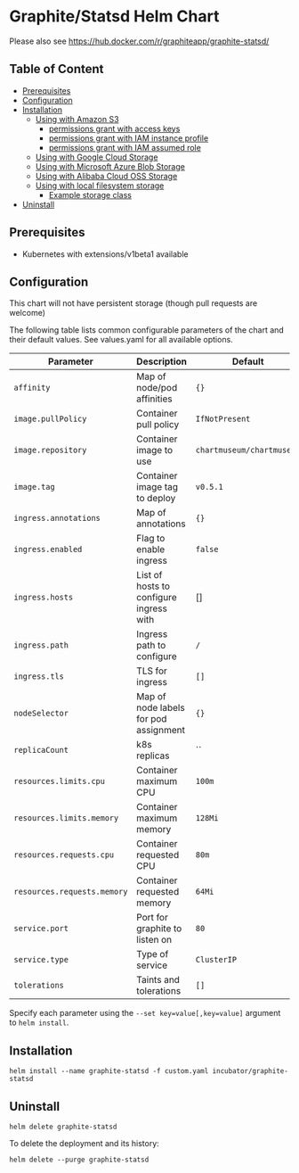 # Graphite/Statsd Helm Chart

Please also see https://hub.docker.com/r/graphiteapp/graphite-statsd/

## Table of Content

<!-- START doctoc generated TOC please keep comment here to allow auto update -->
<!-- DON'T EDIT THIS SECTION, INSTEAD RE-RUN doctoc TO UPDATE -->


- [Prerequisites](#prerequisites)
- [Configuration](#configuration)
- [Installation](#installation)
  - [Using with Amazon S3](#using-with-amazon-s3)
    - [permissions grant with access keys](#permissions-grant-with-access-keys)
    - [permissions grant with IAM instance profile](#permissions-grant-with-iam-instance-profile)
    - [permissions grant with IAM assumed role](#permissions-grant-with-iam-assumed-role)
  - [Using with Google Cloud Storage](#using-with-google-cloud-storage)
  - [Using with Microsoft Azure Blob Storage](#using-with-microsoft-azure-blob-storage)
  - [Using with Alibaba Cloud OSS Storage](#using-with-alibaba-cloud-oss-storage)
  - [Using with local filesystem storage](#using-with-local-filesystem-storage)
    - [Example storage class](#example-storage-class)
- [Uninstall](#uninstall)

<!-- END doctoc generated TOC please keep comment here to allow auto update -->
 

## Prerequisites

* Kubernetes with extensions/v1beta1 available

## Configuration

This chart will not have persistent storage (though pull requests are welcome)

The following table lists common configurable parameters of the chart and
their default values. See values.yaml for all available options. 

|       Parameter                        |           Description                       |                         Default                     |
|----------------------------------------|---------------------------------------------|-----------------------------------------------------|
| `affinity`                             | Map of node/pod affinities                  | `{}`                                                |
| `image.pullPolicy`                     | Container pull policy                       | `IfNotPresent`                                      |
| `image.repository`                     | Container image to use                      | `chartmuseum/chartmuseum`                           |
| `image.tag`                            | Container image tag to deploy               | `v0.5.1`                                            |
| `ingress.annotations`                  | Map of annotations                          | `{}`                                                |
| `ingress.enabled`                      | Flag to enable ingress                      | `false`                                             |
| `ingress.hosts`                        | List of hosts to configure ingress with     | []                                                  |
| `ingress.path`                         | Ingress path to configure                   | `/`                                                 |
| `ingress.tls`                          | TLS for ingress                             | `[]`                                                |
| `nodeSelector`                         | Map of node labels for pod assignment       | `{}`                                                |
| `replicaCount`                         | k8s replicas                                | ``                                                  |
| `resources.limits.cpu`                 | Container maximum CPU                       | `100m`                                              |
| `resources.limits.memory`              | Container maximum memory                    | `128Mi`                                             |
| `resources.requests.cpu`               | Container requested CPU                     | `80m`                                               |
| `resources.requests.memory`            | Container requested memory                  | `64Mi`                                              |
| `service.port`                         | Port for graphite to listen on              | `80`                                                |
| `service.type`                         | Type of service                             | `ClusterIP`                                         |
| `tolerations`                          | Taints and tolerations                      | `[]`                                                |


Specify each parameter using the `--set key=value[,key=value]` argument to
`helm install`.

## Installation

```shell
helm install --name graphite-statsd -f custom.yaml incubator/graphite-statsd
```

## Uninstall 

```shell
helm delete graphite-statsd
```

To delete the deployment and its history:
```shell
helm delete --purge graphite-statsd
```
